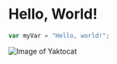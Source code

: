 # Hello, World!

``` javascript
var myVar = "Hello, world!";
```

![Image of Yaktocat](https://octodex.github.com/images/yaktocat.png)

